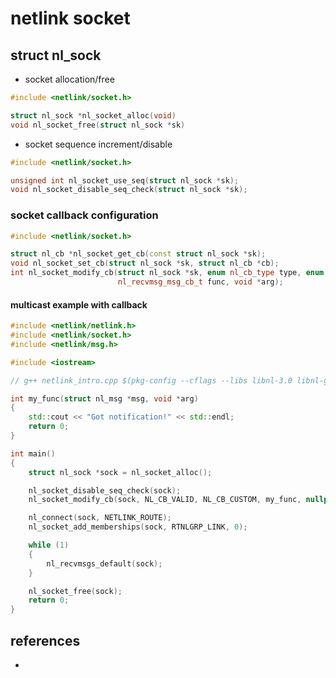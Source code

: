 # netlink socket

## struct nl_sock
* socket allocation/free
```cpp
#include <netlink/socket.h>

struct nl_sock *nl_socket_alloc(void)
void nl_socket_free(struct nl_sock *sk)
```

* socket sequence increment/disable
```cpp
#include <netlink/socket.h>

unsigned int nl_socket_use_seq(struct nl_sock *sk);
void nl_socket_disable_seq_check(struct nl_sock *sk);
```

### socket callback configuration
```cpp
#include <netlink/socket.h>

struct nl_cb *nl_socket_get_cb(const struct nl_sock *sk);
void nl_socket_set_cb(struct nl_sock *sk, struct nl_cb *cb);
int nl_socket_modify_cb(struct nl_sock *sk, enum nl_cb_type type, enum nl_cb_kind kind,
                        nl_recvmsg_msg_cb_t func, void *arg);
```

#### multicast example with callback
```cpp
#include <netlink/netlink.h>
#include <netlink/socket.h>
#include <netlink/msg.h>

#include <iostream>

// g++ netlink_intro.cpp $(pkg-config --cflags --libs libnl-3.0 libnl-genl-3.0)

int my_func(struct nl_msg *msg, void *arg)
{
    std::cout << "Got notification!" << std::endl;
    return 0;
}

int main()
{
    struct nl_sock *sock = nl_socket_alloc();

    nl_socket_disable_seq_check(sock);
    nl_socket_modify_cb(sock, NL_CB_VALID, NL_CB_CUSTOM, my_func, nullptr);

    nl_connect(sock, NETLINK_ROUTE);
    nl_socket_add_memberships(sock, RTNLGRP_LINK, 0);

    while (1)
    {
        nl_recvmsgs_default(sock);
    }

    nl_socket_free(sock);
    return 0;
}
```

## references
* 
